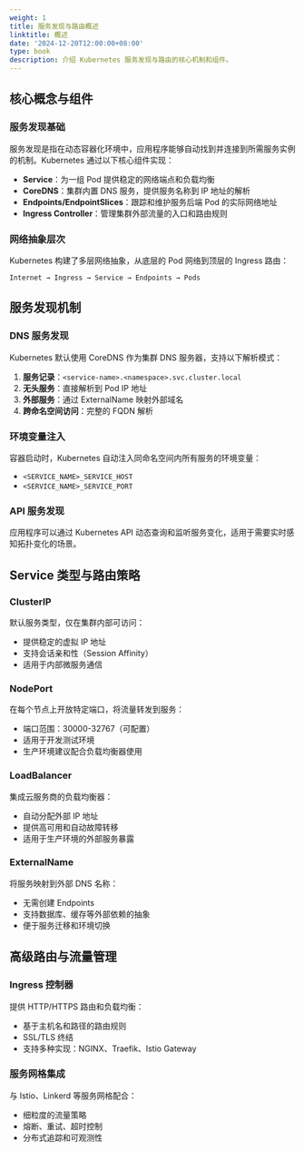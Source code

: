 ```yaml
---
weight: 1
title: 服务发现与路由概述
linktitle: 概述
date: '2024-12-20T12:00:00+08:00'
type: book
description: 介绍 Kubernetes 服务发现与路由的核心机制和组件。
---
```


## 核心概念与组件

### 服务发现基础

服务发现是指在动态容器化环境中，应用程序能够自动找到并连接到所需服务实例的机制。Kubernetes 通过以下核心组件实现：

- **Service**：为一组 Pod 提供稳定的网络端点和负载均衡
- **CoreDNS**：集群内置 DNS 服务，提供服务名称到 IP 地址的解析
- **Endpoints/EndpointSlices**：跟踪和维护服务后端 Pod 的实际网络地址
- **Ingress Controller**：管理集群外部流量的入口和路由规则

### 网络抽象层次

Kubernetes 构建了多层网络抽象，从底层的 Pod 网络到顶层的 Ingress 路由：

```text
Internet → Ingress → Service → Endpoints → Pods
```

## 服务发现机制

### DNS 服务发现

Kubernetes 默认使用 CoreDNS 作为集群 DNS 服务器，支持以下解析模式：

1. **服务记录**：`<service-name>.<namespace>.svc.cluster.local`
2. **无头服务**：直接解析到 Pod IP 地址
3. **外部服务**：通过 ExternalName 映射外部域名
4. **跨命名空间访问**：完整的 FQDN 解析

### 环境变量注入

容器启动时，Kubernetes 自动注入同命名空间内所有服务的环境变量：

- `<SERVICE_NAME>_SERVICE_HOST`
- `<SERVICE_NAME>_SERVICE_PORT`

### API 服务发现

应用程序可以通过 Kubernetes API 动态查询和监听服务变化，适用于需要实时感知拓扑变化的场景。

## Service 类型与路由策略

### ClusterIP

默认服务类型，仅在集群内部可访问：

- 提供稳定的虚拟 IP 地址
- 支持会话亲和性（Session Affinity）
- 适用于内部微服务通信

### NodePort

在每个节点上开放特定端口，将流量转发到服务：

- 端口范围：30000-32767（可配置）
- 适用于开发测试环境
- 生产环境建议配合负载均衡器使用

### LoadBalancer

集成云服务商的负载均衡器：

- 自动分配外部 IP 地址
- 提供高可用和自动故障转移
- 适用于生产环境的外部服务暴露

### ExternalName

将服务映射到外部 DNS 名称：

- 无需创建 Endpoints
- 支持数据库、缓存等外部依赖的抽象
- 便于服务迁移和环境切换

## 高级路由与流量管理

### Ingress 控制器

提供 HTTP/HTTPS 路由和负载均衡：

- 基于主机名和路径的路由规则
- SSL/TLS 终结
- 支持多种实现：NGINX、Traefik、Istio Gateway

### 服务网格集成

与 Istio、Linkerd 等服务网格配合：

- 细粒度的流量策略
- 熔断、重试、超时控制
- 分布式追踪和可观测性
